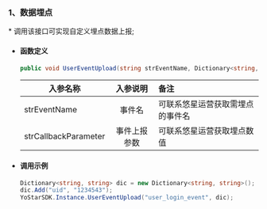 
### 1、数据埋点
\* 调用该接口可实现自定义埋点数据上报;

- #### 函数定义
    ```cs
    public void UserEventUpload(string strEventName, Dictionary<string, string> strCallbackParameter = null)
    ```
    入参名称|入参说明|备注
    ---|:--:|:--|
    strEventName| 事件名|可联系悠星运营获取需埋点的事件名 |
    strCallbackParameter|事件上报参数|可联系悠星运营获取埋点数值 |

- #### 调用示例

    ```cs
    Dictionary<string, string> dic = new Dictionary<string, string>();
    dic.Add("uid", "1234543");
    YoStarSDK.Instance.UserEventUpload("user_login_event", dic);
    ```
